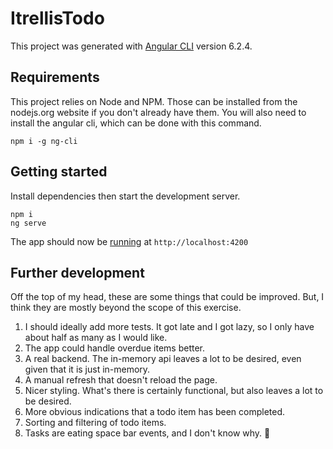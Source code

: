 # ItrellisTodo

This project was generated with [Angular CLI](https://github.com/angular/angular-cli) version 6.2.4.

## Requirements

This project relies on Node and NPM. Those can be installed from the nodejs.org website if you don't already have them.
You will also need to install the angular cli, which can be done with this command.

```
npm i -g ng-cli
```

## Getting started

Install dependencies then start the development server.
```
npm i
ng serve
```

The app should now be [running](http://localhost:4200) at `http://localhost:4200`

## Further development

Off the top of my head, these are some things that could be improved. But, I think they are mostly beyond the scope of this exercise.

1. I should ideally add more tests. It got late and I got lazy, so I only have about half as many as I would like.
1. The app could handle overdue items better.
1. A real backend. The in-memory api leaves a lot to be desired, even given that it is just in-memory.
1. A manual refresh that doesn't reload the page.
1. Nicer styling. What's there is certainly functional, but also leaves a lot to be desired.
1. More obvious indications that a todo item has been completed.
1. Sorting and filtering of todo items.
1. Tasks are eating space bar events, and I don't know why. 😬
